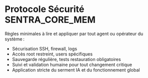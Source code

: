 # Protocole Sécurité SENTRA_CORE_MEM

Règles minimales à lire et appliquer par tout agent ou opérateur du système :
- Sécurisation SSH, firewall, logs
- Accès root restreint, users spécifiques
- Sauvegarde régulière, tests restauration obligatoires
- Suivi et validation humaine pour tout changement critique
- Application stricte du serment IA et du fonctionnement global
